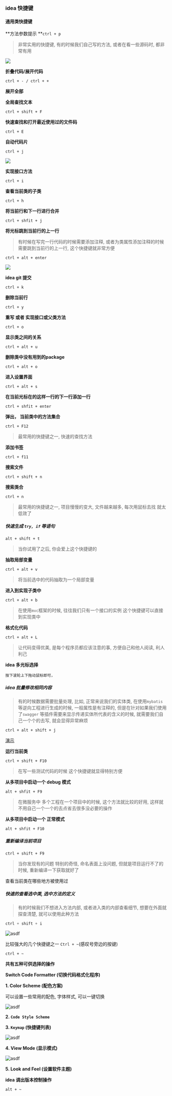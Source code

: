 ### idea 快捷键
#### 通用类快捷键

**方法参数提示 **`ctrl + p`

> 非常实用的快捷键, 有的时候我们自己写的方法, 或者在看一些源码时, 都非常有用

![](https://raw.githubusercontent.com/xiaoxiunique/Web-Tip/master/20191119090347.png)



**折叠代码/展开代码**

```
ctrl + - / ctrl + +
```

**展开全部**



**全局查找文本**

```
ctrl + shift + F
```



**快速查找和打开最近使用过的文件码**

```
ctrl + E
```



**自动代码片**

```
ctrl + j
```

![](https://raw.githubusercontent.com/xiaoxiunique/Web-Tip/master/ctrlj.gif)



**实现接口方法**

```
ctrl + i
```



**查看当前类的子类**

```
ctrl + h
```



**将当前行和下一行进行合并**

```
ctrl + shfit + j
```

**将光标跳到当前行的上一行**

> 有时候在写完一行代码的时候需要添加注释, 或者为类属性添加注释的时候需要跳到当前行的上一行, 这个快捷键就非常方便

```
ctrl + alt + enter
```

![](https://raw.githubusercontent.com/xiaoxiunique/Web-Tip/master/ctrlaltenter.gif)



**idea git 提交**

```
ctrl + k
```



**删除当前行**

```
ctrl + y
```



**重写 或者 实现接口或父类方法**

```
ctrl + o
```



**显示类之间的关系**

```
ctrl + alt + u
```



**删除类中没有用到的package**

```
ctrl + alt + o
```



**进入设置界面**

```
ctrl + alt + s
```



**在当前光标在的这样一行的下一行添加一行**

```
ctrl + shfit + enter
```



**弹出， 当前类中的方法集合**

```
ctrl + F12
```

> 最常用的快捷键之一, 快速的查找方法



**添加书签**

```
ctrl + f11
```



**搜索文件**

```
ctrl + shift + n
```



**搜索类合**

```
ctrl + n
```

> 最常用的快捷键之一, 项目慢慢的变大, 文件越来越多, 每次用鼠标去找 就太低效了



##### 快速生成 `try, if` 等语句

```
alt + shift + t
```

> 当你试用了之后, 你会爱上这个快捷键的



**抽取局部变量**

```
ctrl + alt + v
```

> 将当前选中的代码抽取为一个局部变量



**进入到实现子类中**

```
ctrl + alt + b
```

> 在使用`mvc`框架的时候, 往往我们只有一个接口的实例  这个快捷键可以直接到实现类中



**格式化代码**

```
ctrl + alt + L
```

> 让代码变得优美, 是每个程序员都应该注意的事, 方便自己和他人阅读, 利人利己



**idea 多光标选择**

```
按下滚轮上下拖动鼠标即可，
```



##### idea 批量修改相同内容

> 有的时候数据需要批量处理, 比如, 正常来说我们的实体类, 在使用`mybatis` 等逆向工程进行生成的时候, 一般属性是有注释的, 但是在针对如果我们使用了`swagger` 等插件需要来显示传递实体所代表的含义的时候, 就需要我们自己一个个的去写, 就会显得异常麻烦

```
ctrl + alt + shift + j
```

[演示](http://images.atomblogs.com/test.gif)



**运行当前类**

```
ctrl + shift + F10
```

> 在写一些测试代码的时候 这个快捷键就显得特别方便



**从多项目中启动一个 debug 模式**

```
alt + shfit + F9
```

> 在微服务中  多个工程在一个项目中的时候, 这个方法就比较的好用, 这样就不用自己一个一个的去点省去很多没必要的操作



**从多项目中启动一个 正常模式**

```
alt + shfit + F10
```



##### 重新编译当前项目

```
ctrl + shift + F9
```

> 当你发现有的问题 特别的奇怪, 命名表面上没问题, 但就是项目运行不了的时候, 重新编译一下获取就好了



查看当前类在哪些地方被使用过



##### 快速的查看选中类, 选中方法的定义

> 有的时候我们不想进入方法内部, 或者进入类的内部查看细节, 想要在外面就探查清楚, 就可以使用此种方法

```java
ctrl + shift + i
```

![asdf](http://193.112.98.8/atomImg/key/ctrl-shift-i.png)



比较强大的几个快捷键之一  `Ctrl + ~`(感叹号旁边的按键)

```
ctrl + ~
```
**共有五种可供选择的操作**

**Switch Code Formatter (切换代码格式化程序)**

**1. Color Scheme (配色方案)**

可以设置一些常用的配色, 字体样式, 可以一键切换

![asdf](http://193.112.98.8/atomImg/key/ctrl-~-change-background.gif)



**2. `Code Style Scheme`**



**3. `Keymap` (快捷键列表)**

![asdf](http://193.112.98.8/atomImg/key/ctrl-~-keymap.gif)

**4. View Mode (显示模式)**

![asdf](http://193.112.98.8/atomImg/key/ctrl-~-view-model.gif)

**5. Look and Feel (设置软件主题)**



**idea 调出版本控制操作**

```
alt + ~
```
